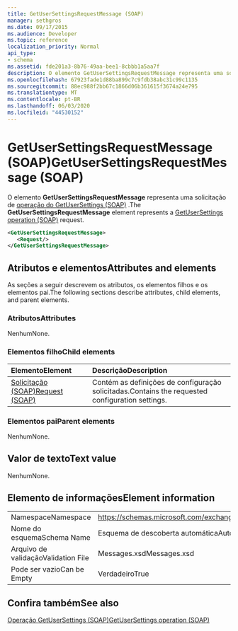 ```yaml
---
title: GetUserSettingsRequestMessage (SOAP)
manager: sethgros
ms.date: 09/17/2015
ms.audience: Developer
ms.topic: reference
localization_priority: Normal
api_type:
- schema
ms.assetid: fde201a3-8b76-49aa-bee1-8cbbb1a5aa7f
description: O elemento GetUserSettingsRequestMessage representa uma solicitação de operação do GetUserSettings (SOAP).
ms.openlocfilehash: 67923fade1d88ba899c7c9fdb38abc31c99c1135
ms.sourcegitcommit: 88ec988f2bb67c1866d06b361615f3674a24e795
ms.translationtype: MT
ms.contentlocale: pt-BR
ms.lasthandoff: 06/03/2020
ms.locfileid: "44530152"
---
```

# <a name="getusersettingsrequestmessage-soap"></a><span data-ttu-id="89d47-103">GetUserSettingsRequestMessage (SOAP)</span><span class="sxs-lookup"><span data-stu-id="89d47-103">GetUserSettingsRequestMessage (SOAP)</span></span>

<span data-ttu-id="89d47-104">O elemento **GetUserSettingsRequestMessage** representa uma solicitação de [operação do GetUserSettings (SOAP)](getusersettings-operation-soap.md) .</span><span class="sxs-lookup"><span data-stu-id="89d47-104">The **GetUserSettingsRequestMessage** element represents a [GetUserSettings operation (SOAP)](getusersettings-operation-soap.md) request.</span></span> 
  
```XML
<GetUserSettingsRequestMessage>
   <Request/>
</GetUserSettingsRequestMessage>
```

## <a name="attributes-and-elements"></a><span data-ttu-id="89d47-105">Atributos e elementos</span><span class="sxs-lookup"><span data-stu-id="89d47-105">Attributes and elements</span></span>

<span data-ttu-id="89d47-106">As seções a seguir descrevem os atributos, os elementos filhos e os elementos pai.</span><span class="sxs-lookup"><span data-stu-id="89d47-106">The following sections describe attributes, child elements, and parent elements.</span></span>
  
### <a name="attributes"></a><span data-ttu-id="89d47-107">Atributos</span><span class="sxs-lookup"><span data-stu-id="89d47-107">Attributes</span></span>

<span data-ttu-id="89d47-108">Nenhum</span><span class="sxs-lookup"><span data-stu-id="89d47-108">None.</span></span>
  
### <a name="child-elements"></a><span data-ttu-id="89d47-109">Elementos filho</span><span class="sxs-lookup"><span data-stu-id="89d47-109">Child elements</span></span>

|<span data-ttu-id="89d47-110">**Elemento**</span><span class="sxs-lookup"><span data-stu-id="89d47-110">**Element**</span></span>|<span data-ttu-id="89d47-111">**Descrição**</span><span class="sxs-lookup"><span data-stu-id="89d47-111">**Description**</span></span>|
|:-----|:-----|
|[<span data-ttu-id="89d47-112">Solicitação (SOAP)</span><span class="sxs-lookup"><span data-stu-id="89d47-112">Request (SOAP)</span></span>](request-soap.md) <br/> |<span data-ttu-id="89d47-113">Contém as definições de configuração solicitadas.</span><span class="sxs-lookup"><span data-stu-id="89d47-113">Contains the requested configuration settings.</span></span>  <br/> |
   
### <a name="parent-elements"></a><span data-ttu-id="89d47-114">Elementos pai</span><span class="sxs-lookup"><span data-stu-id="89d47-114">Parent elements</span></span>

<span data-ttu-id="89d47-115">Nenhum</span><span class="sxs-lookup"><span data-stu-id="89d47-115">None.</span></span>
  
## <a name="text-value"></a><span data-ttu-id="89d47-116">Valor de texto</span><span class="sxs-lookup"><span data-stu-id="89d47-116">Text value</span></span>

<span data-ttu-id="89d47-117">Nenhum</span><span class="sxs-lookup"><span data-stu-id="89d47-117">None.</span></span>
  
## <a name="element-information"></a><span data-ttu-id="89d47-118">Elemento de informações</span><span class="sxs-lookup"><span data-stu-id="89d47-118">Element information</span></span>

|||
|:-----|:-----|
|<span data-ttu-id="89d47-119">Namespace</span><span class="sxs-lookup"><span data-stu-id="89d47-119">Namespace</span></span>  <br/> |https://schemas.microsoft.com/exchange/2010/Autodiscover  <br/> |
|<span data-ttu-id="89d47-120">Nome do esquema</span><span class="sxs-lookup"><span data-stu-id="89d47-120">Schema Name</span></span>  <br/> |<span data-ttu-id="89d47-121">Esquema de descoberta automática</span><span class="sxs-lookup"><span data-stu-id="89d47-121">Autodiscover schema</span></span>  <br/> |
|<span data-ttu-id="89d47-122">Arquivo de validação</span><span class="sxs-lookup"><span data-stu-id="89d47-122">Validation File</span></span>  <br/> |<span data-ttu-id="89d47-123">Messages.xsd</span><span class="sxs-lookup"><span data-stu-id="89d47-123">Messages.xsd</span></span>  <br/> |
|<span data-ttu-id="89d47-124">Pode ser vazio</span><span class="sxs-lookup"><span data-stu-id="89d47-124">Can be Empty</span></span>  <br/> |<span data-ttu-id="89d47-125">Verdadeiro</span><span class="sxs-lookup"><span data-stu-id="89d47-125">True</span></span>  <br/> |
   
## <a name="see-also"></a><span data-ttu-id="89d47-126">Confira também</span><span class="sxs-lookup"><span data-stu-id="89d47-126">See also</span></span>



[<span data-ttu-id="89d47-127">Operação GetUserSettings (SOAP)</span><span class="sxs-lookup"><span data-stu-id="89d47-127">GetUserSettings operation (SOAP)</span></span>](getusersettings-operation-soap.md)

